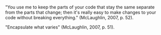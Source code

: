 "You use me to keep the parts of your code that stay the same separate from the parts that change; then it's really easy to make changes to your code without breaking everything." (McLaughlin, 2007, p. 52).

"Encapsulate what varies" (McLaughlin, 2007, p. 51).